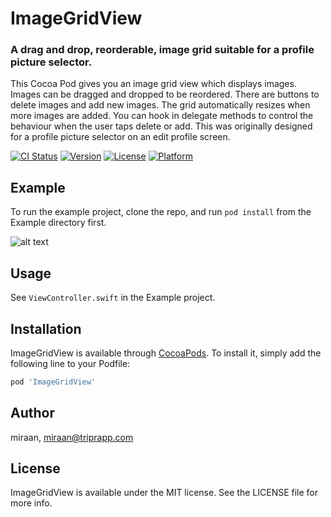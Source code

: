 # ImageGridView

### A drag and drop, reorderable, image grid suitable for a profile picture selector.

This Cocoa Pod gives you an image grid view which displays images. Images can be dragged and dropped to be reordered. There are buttons to delete images and add new images. The grid automatically resizes when more images are added. You can hook in delegate methods to control the behaviour when the user taps delete or add. This was originally designed for a profile picture selector on an edit profile screen.

[![CI Status](http://img.shields.io/travis/miraan/ImageGridView.svg?style=flat)](https://travis-ci.org/miraan/ImageGridView)
[![Version](https://img.shields.io/cocoapods/v/ImageGridView.svg?style=flat)](http://cocoapods.org/pods/ImageGridView)
[![License](https://img.shields.io/cocoapods/l/ImageGridView.svg?style=flat)](http://cocoapods.org/pods/ImageGridView)
[![Platform](https://img.shields.io/cocoapods/p/ImageGridView.svg?style=flat)](http://cocoapods.org/pods/ImageGridView)

## Example

To run the example project, clone the repo, and run `pod install` from the Example directory first.

![alt text](https://github.com/miraan/ImageGridView/blob/master/Example/recording.gif "Drag and drop images, add and delete.")

## Usage

See `ViewController.swift` in the Example project.

## Installation

ImageGridView is available through [CocoaPods](http://cocoapods.org). To install
it, simply add the following line to your Podfile:

```ruby
pod 'ImageGridView'
```

## Author

miraan, miraan@triprapp.com

## License

ImageGridView is available under the MIT license. See the LICENSE file for more info.
